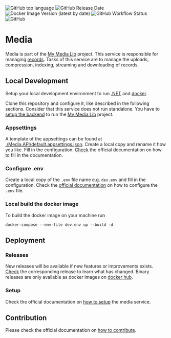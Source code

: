 ![GitHub top language](https://img.shields.io/github/languages/top/we-kode/mml.media?label=c%23&logo=dotnet&style=for-the-badge) ![GitHub Release Date](https://img.shields.io/github/release-date/we-kode/mml.media?label=Last%20release&style=for-the-badge) ![Docker Image Version (latest by date)](https://img.shields.io/docker/v/w3kod3/wekode.mml.media?logo=docker&style=for-the-badge) ![GitHub Workflow Status](https://img.shields.io/github/actions/workflow/status/we-kode/mml.media/docker-image.yml?label=Docker%20CI&logo=github&style=for-the-badge) ![GitHub](https://img.shields.io/github/license/we-kode/mml.media?style=for-the-badge)

# Media

Media is part of the [My Media Lib](https://we-kode.github.io/mml.project/) project. This service is responsible for managing [records](https://we-kode.github.io/mml.project/concepts/records). Tasks of this service are to manage the uploads, compression, indexing, streaming and downloading of records.

## Local Development

Setup your local development environment to run [.NET](https://learn.microsoft.com/en-us/dotnet/) and [docker](https://docs.docker.com/).

Clone this repository and configure it, like described in the following sections. Consider that this service does not run standalone. You have to [setup the backend](https://we-kode.github.io/mml.project/setup/backend) to run the [My Media Lib](https://we-kode.github.io/mml.project/) project.

### Appsettings

A template of the appsettings can be found at [./Media.API/default.appsettings.json](./Media.API/default.appsettings.json). Create a local copy and rename it how you like. Fill in the configuration. [Check](https://we-kode.github.io/mml.project/setup/backend#configuration-3) the official documentation on how to fill in the documentation.

### Configure .env

Create a local copy of the `.env` file name e.g. `dev.env` and fill in the configuration. Check the [official documentation](https://we-kode.github.io/mml.project/setup/backend) on how to configure the `.env` file.

### Local build the docker image

To build the docker image on your machine run

```
docker-compose --env-file dev.env up --build -d
```

## Deployment
### Releases

New releases will be available if new features or improvements exists. [Check](https://github.com/we-kode/mml.media/releases) the corresponding release to learn what has changed. Binary releases are only available as docker images on [docker hub](https://hub.docker.com/r/w3kod3/wekode.mml.media).

### Setup

Check the official documentation on [how to setup](https://we-kode.github.io/mml.project/setup/backend#configure-media-service) the media service.

## Contribution

Please check the official documentation on [how to contribute](https://we-kode.github.io/mml.project/contribution).
